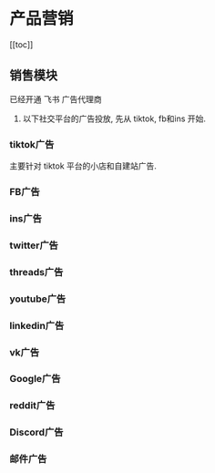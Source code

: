 # 产品营销

[[toc]]


## 销售模块

已经开通 飞书 广告代理商

1. 以下社交平台的广告投放, 先从 tiktok, fb和ins 开始.


### tiktok广告

主要针对 tiktok 平台的小店和自建站广告.

### FB广告

### ins广告

### twitter广告

### threads广告

### youtube广告

### linkedin广告

### vk广告

### Google广告

### reddit广告

### Discord广告

### 邮件广告


